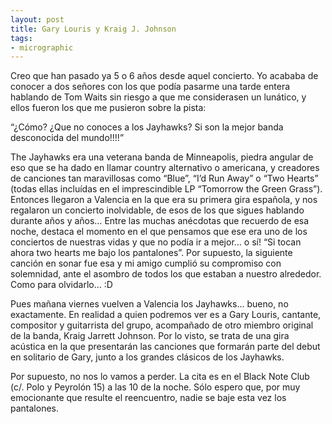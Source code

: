 ```yaml
---
layout: post
title: Gary Louris y Kraig J. Johnson
tags:
- micrographic
---
```

Creo que han pasado ya 5 o 6 años desde aquel concierto. Yo acababa de conocer a dos señores con los que podía pasarme una tarde entera hablando de Tom Waits sin riesgo a que me considerasen un lunático, y ellos fueron los que me pusieron sobre la pista:

“¿Cómo? ¿Que no conoces a los Jayhawks? Si son la mejor banda desconocida del mundo!!!!”

<!--more-->

The Jayhawks era una veterana banda de Minneapolis, piedra angular de eso que se ha dado en llamar country alternativo o americana, y creadores de canciones tan maravillosas como “Blue”, “I’d Run Away” o “Two Hearts” (todas ellas incluídas en el imprescindible LP “Tomorrow the Green Grass”). Entonces llegaron a Valencia en la que era su primera gira española, y nos regalaron un concierto inolvidable, de esos de los que sigues hablando durante años y años… Entre las muchas anécdotas que recuerdo de esa noche, destaca el momento en el que pensamos que ese era uno de los conciertos de nuestras vidas y que no podía ir a mejor… o sí! “Si tocan ahora two hearts me bajo los pantalones”. Por supuesto, la siguiente canción en sonar fue esa y mi amigo cumplió su compromiso con solemnidad, ante el asombro de todos los que estaban a nuestro alrededor. Como para olvidarlo… :D

Pues mañana viernes vuelven a Valencia los Jayhawks… bueno, no exactamente. En realidad a quien podremos ver es a Gary Louris, cantante, compositor y guitarrista del grupo, acompañado de otro miembro original de la banda, Kraig Jarrett Johnson. Por lo visto, se trata de una gira acústica en la que presentarán las canciones que formarán parte del debut en solitario de Gary, junto a los grandes clásicos de los Jayhawks.

Por supuesto, no nos lo vamos a perder. La cita es en el Black Note Club (c/. Polo y Peyrolón 15) a las 10 de la noche. Sólo espero que, por muy emocionante que resulte el reencuentro, nadie se baje esta vez los pantalones.
